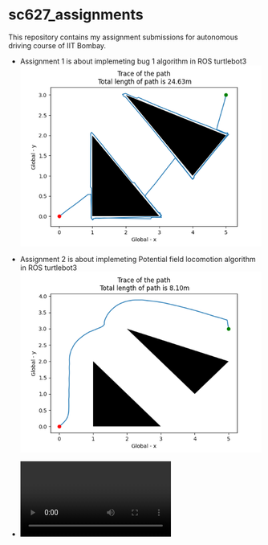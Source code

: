 # sc627_assignments
This repository contains my assignment submissions for autonomous driving course of IIT Bombay. 
- Assignment 1 is about implemeting bug 1 algorithm in ROS turtlebot3
![Trace generated](https://github.com/DontamsettiHemanth/sc627_assignments/blob/master/assignment_1/WorkingROS.png "Bug_1 trace")

- Assignment 2 is about implemeting Potential field locomotion algorithm in ROS turtlebot3 ![Trace generated](https://github.com/DontamsettiHemanth/sc627_assignments/blob/master/assignment_2/WorkingROS.png "Potential field trace")
- ![video](https://github.com/DontamsettiHemanth/sc627_assignments/blob/master/assignment_2/motion_ROS.mp4)
